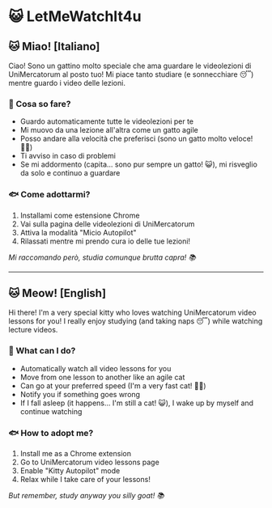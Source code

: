 # 😺 LetMeWatchIt4u

## 🐱 Miao! [Italiano]

Ciao! Sono un gattino molto speciale che ama guardare le videolezioni di UniMercatorum al posto tuo! 
Mi piace tanto studiare (e sonnecchiare 😴) mentre guardo i video delle lezioni.

### 🐾 Cosa so fare?
- Guardo automaticamente tutte le videolezioni per te
- Mi muovo da una lezione all'altra come un gatto agile
- Posso andare alla velocità che preferisci (sono un gatto molto veloce! 🏃‍♂️)
- Ti avviso in caso di problemi
- Se mi addormento (capita... sono pur sempre un gatto! 😺), mi risveglio da solo e continuo a guardare

### 🐟 Come adottarmi?
1. Installami come estensione Chrome
2. Vai sulla pagina delle videolezioni di UniMercatorum
3. Attiva la modalità "Micio Autopilot"
4. Rilassati mentre mi prendo cura io delle tue lezioni! 

*Mi raccomando però, studia comunque brutta capra! 📚*

---

## 🐱 Meow! [English]

Hi there! I'm a very special kitty who loves watching UniMercatorum video lessons for you! 
I really enjoy studying (and taking naps 😴) while watching lecture videos.

### 🐾 What can I do?
- Automatically watch all video lessons for you
- Move from one lesson to another like an agile cat
- Can go at your preferred speed (I'm a very fast cat! 🏃‍♂️)
- Notify you if something goes wrong
- If I fall asleep (it happens... I'm still a cat! 😺), I wake up by myself and continue watching

### 🐟 How to adopt me?
1. Install me as a Chrome extension
2. Go to UniMercatorum video lessons page
3. Enable "Kitty Autopilot" mode
4. Relax while I take care of your lessons!

*But remember, study anyway you silly goat! 📚*
